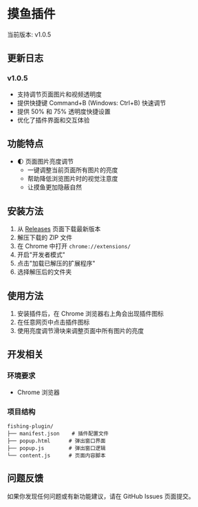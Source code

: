 # 摸鱼插件

当前版本: v1.0.5

## 更新日志

### v1.0.5
- 支持调节页面图片和视频透明度
- 提供快捷键 Command+B (Windows: Ctrl+B) 快速调节
- 提供 50% 和 75% 透明度快捷设置
- 优化了插件界面和交互体验

## 功能特点

- 🌓 页面图片亮度调节
  - 一键调整当前页面所有图片的亮度
  - 帮助降低浏览图片时的视觉注意度
  - 让摸鱼更加隐蔽自然

## 安装方法

1. 从 [Releases](https://github.com/你的用户名/fishing-plugin/releases) 页面下载最新版本
2. 解压下载的 ZIP 文件
3. 在 Chrome 中打开 `chrome://extensions/`
4. 开启"开发者模式"
5. 点击"加载已解压的扩展程序"
6. 选择解压后的文件夹

## 使用方法

1. 安装插件后，在 Chrome 浏览器右上角会出现插件图标
2. 在任意网页中点击插件图标
3. 使用亮度调节滑块来调整页面中所有图片的亮度

## 开发相关

### 环境要求

- Chrome 浏览器

### 项目结构

```
fishing-plugin/
├── manifest.json    # 插件配置文件
├── popup.html      # 弹出窗口界面
├── popup.js        # 弹出窗口逻辑
└── content.js      # 页面内容脚本
```

## 问题反馈

如果你发现任何问题或有新功能建议，请在 GitHub Issues 页面提交。
